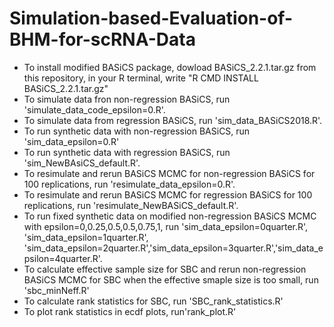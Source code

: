 # Simulation-based-Evaluation-of-BHM-for-scRNA-Data
* To install modified BASiCS package, dowload BASiCS_2.2.1.tar.gz from this repository, in your R terminal, write "R CMD INSTALL BASiCS_2.2.1.tar.gz"
* To simulate data fron non-regression BASiCS, run 'simulate_data_code_epsilon=0.R'.
* To simulate data from regression BASiCS, run 'sim_data_BASiCS2018.R'.
* To run synthetic data with non-regression BASiCS, run 'sim_data_epsilon=0.R'
* To run synthetic data with regression BASiCS, run 'sim_NewBAsiCS_default.R'.
* To resimulate and rerun BASiCS MCMC for non-regression BASiCS for 100 replications, run 'resimulate_data_epsilon=0.R'.
* To resimulate and rerun BASiCS MCMC for regression BASiCS for 100 replications, run 'resimulate_NewBASiCS_default.R'.
* To run fixed synthetic data on modified non-regression BASiCS MCMC with epsilon=0,0.25,0.5,0.5,0.75,1, run 'sim_data_epsilon=0quarter.R', 'sim_data_epsilon=1quarter.R', 'sim_data_epsilon=2quarter.R','sim_data_epsilon=3quarter.R','sim_data_epsilon=4quarter.R'.
* To calculate effective sample size for SBC and rerun non-regression BASiCS MCMC for SBC when the effective smaple size is too small, run 'sbc_minNeff.R'
* To calculate rank statistics for SBC, run 'SBC_rank_statistics.R'
* To plot rank statistics in ecdf plots, run'rank_plot.R'
